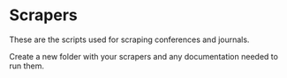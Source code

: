 # Scrapers

These are the scripts used for scraping conferences and journals.

Create a new folder with your scrapers and any documentation needed to run them.
